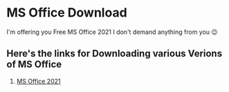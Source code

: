 # MS Office Download
I'm offering you Free MS Office 2021
I don't demand anything from you 😉

## Here's the links for Downloading various Verions of MS Office
1. [MS Office 2021](https://github.com/chandankumarpanigrahi/MS-Office-Download/blob/main/MS%20Office%202021.md)

